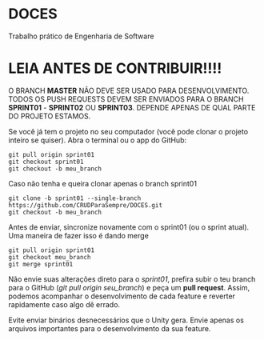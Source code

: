 # DOCES
Trabalho prático de Engenharia de Software

# LEIA ANTES DE CONTRIBUIR!!!!
O BRANCH **MASTER** NÃO DEVE SER USADO PARA DESENVOLVIMENTO. TODOS OS PUSH REQUESTS DEVEM SER ENVIADOS PARA O  BRANCH **SPRINT01** - **SPRINT02** OU **SPRINT03**. DEPENDE APENAS DE QUAL PARTE DO PROJETO ESTAMOS.

Se você já tem o projeto no seu computador (você pode clonar o projeto inteiro se quiser). Abra o terminal ou o app do GitHub:
```
git pull origin sprint01
git checkout sprint01
git checkout -b meu_branch
```

Caso não tenha e queira clonar apenas o branch sprint01
```
git clone -b sprint01 --single-branch https://github.com/CRUDParaSempre/DOCES.git
git checkout -b meu_branch
```

Antes de enviar, sincronize novamente com o sprint01 (ou o sprint atual). Uma maneira de fazer isso é dando merge
```
git pull origin sprint01
git checkout meu_branch
git merge sprint01
```

Não envie suas alterações direto para o *sprint01*, prefira subir o teu branch para o GitHub (*git pull origin seu_branch*) e peça um **pull request**. Assim, podemos acompanhar o desenvolvimento de cada feature e reverter rapidamente caso algo dê errado. 

Evite enviar binários desnecessários que o Unity gera. Envie apenas os arquivos importantes para o desenvolvimento da sua feature.

